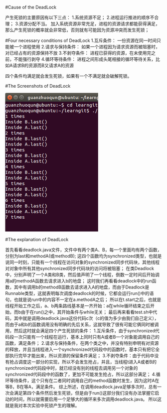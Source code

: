 ﻿#Cause of the DeadLock

产生死锁的主要原因有以下三点：
1.系统资源不足；
2.进程运行推进的顺序不合理；
3.资源分配不当。
加入系统资源非常充足，进程的资源请求都能获得满足，那么产生死锁的概率就会非常低，否则就有可能因为资源冲突而发生死锁；

#Four necessary conditions of DeadLock
1.互斥条件： 一份资源在同一时间只能被一个进程使用
2.请求与保持条件： 如果一个进程因为请求资源而被阻塞时，对已经占有的资源保持不放
3.不剥夺条件： 进程已获得的资源，在未使用完之前，不能强行剥夺
4.循环等待条件： 进程之间形成头尾相接的循环等待关系，比如A请求B的资源而B又请求A的资源

四个条件均满足就会发生死锁，如果有一个不满足就会破解死锁。

#The Screenshots of DeadLock

![image5](https://github.com/YangHS163/ES2016_14353353/blob/master/deadlock.png)

#The explanation of DeadLock

首先看看deadlock.java文件，文件中有两个类A、B，每一个里面均有两个函数，分别为last和methodA(或methodB);
这四个函数均为synchronized类型，也就是说同一时刻，只能有一个线程在访问对象的synchronized同步代码块，其他线程对对象中所有其他synchronized同步代码块的访问将被阻塞；
在类Deadlock中，分别声明了一个A类和B类，然后值声明了一个线程，倒数一定时间后开始调用a的methodA函数去请求进入b的地盘；
这时我们再看看deadlock中的run函数，其中有调用b的methodB函数去请求进入A的地盘，而由于Deadlock是Runnable类型，这就表明每次调度deadlock的时候，它都会运行run()中的语句，也就是说run中的内容不一定在a.methodA之后；
所以在t.start之后，也就是线程开始工作之后，a、b两条路线基本是一齐开始：a在while循环结束之后开始，而b由于在run()之中，其开始条件与while无关；
最后再来看看test.sh中代码，其中就是调用deadlock.java这份代码c次（c的值为多少由我们自己定义），而由于a和b的函数调用没有明确的先后关系，这就导致了很有可能它俩同时被调用，然后这时就会满足四个产生死锁的条件：
1.互斥条件，由于synchronized代码段一次只能有一个线程在运行，基本上同时只有A或者B一个对象能调用自己的函数，满足条件；
2.请求与保持条件，在两个类之中，并没有特别申明有对资源的释放，并且当线程进入一个synchronized代码段中的函数时，基本只有把它全部执行完毕才能出来，所以资源的保留条件满足；
3.不剥夺条件：由于代码中没有抢占调度这一部分的实现，所以不会发生抢占，并且，当线程t进入A或者B的synchronized代码段中时，就已经没有别的线程去调用另一个对象的synchronized代码段中的函数了，更加不可能发生抢占，所以这部分满足；
4.循环等待条件，这个只有在二者同时调用自己的method函数时发生，因为这时A在等B，B在等A，满足条件。
综上所述，在调用deadlock.java足够多次时，总有一次会满足第四个条件然后发生死锁，但是由于run()这部分我们没有办法掌握它启动的时间，所以就需要启用一个足够大的循环来多次调用deadlock.java。
所以这就是我对本次实验中死锁产生的理解。
